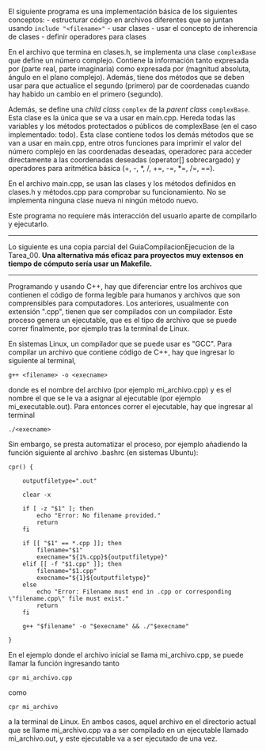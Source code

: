 El siguiente programa es una implementación básica de los siguientes conceptos:
    - estructurar código en archivos diferentes que se juntan usando `include "<filename>"`
    - usar clases
    - usar el concepto de inherencia de clases
    - definir operadores para clases

En el archivo que termina en clases.h, se implementa una clase `complexBase` que define un número complejo. Contiene la información tanto expresada por (parte real, parte imaginaria) como expresada por (magnitud absoluta, ángulo en el plano complejo). Además, tiene dos métodos que se deben usar para que actualice el segundo (primero) par de coordenadas cuando hay habido un cambio en el primero (segundo).

Además, se define una *child class* `complex` de la *parent class* `complexBase`. Esta clase es la única que se va a usar en main.cpp. Hereda todas las variables y los métodos protectados o públicos de complexBase (en el caso implementado: todo). Esta clase contiene todos los demás métodos que se van a usar en main.cpp, entre otros funciones para imprimir el valor del número complejo en las coordenadas deseadas, operadorec para acceder directamente a las coordenadas deseadas (operator[] sobrecargado) y operadores para aritmética básica (+, -, *, /, +=, -=, *=, /=, ==).

En el archivo main.cpp, se usan las clases y los métodos definidos en clases.h y métodos.cpp para comprobar su funcionamiento. No se implementa ninguna clase nueva ni ningún método nuevo.

Este programa no requiere más interacción del usuario aparte de compilarlo y ejecutarlo.

---

Lo siguiente es una copia parcial del GuiaCompilacionEjecucion de la Tarea_00. **Una alternativa más eficaz para proyectos muy extensos en tiempo de cómputo sería usar un Makefile.**

---

Programando y usando C++, hay que diferenciar entre los archivos que contienen el código de forma legible para humanos y archivos que son comprensibles para computadores.
Los anteriores, usualmente con extensión ".cpp", tienen que ser compilados con un compilador. Este proceso genera un ejecutable, que es el tipo de archivo que se puede correr finalmente, por ejemplo tras la terminal de Linux.

En sistemas Linux, un compilador que se puede usar es "GCC". Para compilar un archivo que contiene código de C++, hay que ingresar lo siguiente al terminal,

    g++ <filename> -o <execname>

donde <filename> es el nombre del archivo (por ejemplo mi_archivo.cpp) y <execname> es el nombre el que se le va a asignar al ejecutable (por ejemplo mi_executable.out).
Para entonces correr el ejecutable, hay que ingresar al terminal

    ./<execname>

Sin embargo, se presta automatizar el proceso, por ejemplo añadiendo la función siguiente al archivo .bashrc (en sistemas Ubuntu):

    cpr() {

        outputfiletype=".out"

        clear -x

        if [ -z "$1" ]; then
            echo "Error: No filename provided."
            return
        fi

        if [[ "$1" == *.cpp ]]; then
            filename="$1"
            execname="${1%.cpp}${outputfiletype}"
        elif [[ -f "$1.cpp" ]]; then
            filename="$1.cpp"
            execname="${1}${outputfiletype}"
        else
            echo "Error: Filename must end in .cpp or corresponding \"filename.cpp\" file must exist."
            return
        fi

        g++ "$filename" -o "$execname" && ./"$execname"

    }

En el ejemplo donde el archivo inicial se llama mi_archivo.cpp, se puede llamar la función ingresando tanto

    cpr mi_archivo.cpp

como

    cpr mi_archivo

a la terminal de Linux. En ambos casos, aquel archivo en el directorio actual que se llame mi_archivo.cpp va a ser compilado en un ejecutable llamado mi_archivo.out, y este ejecutable va a ser ejecutado de una vez.
